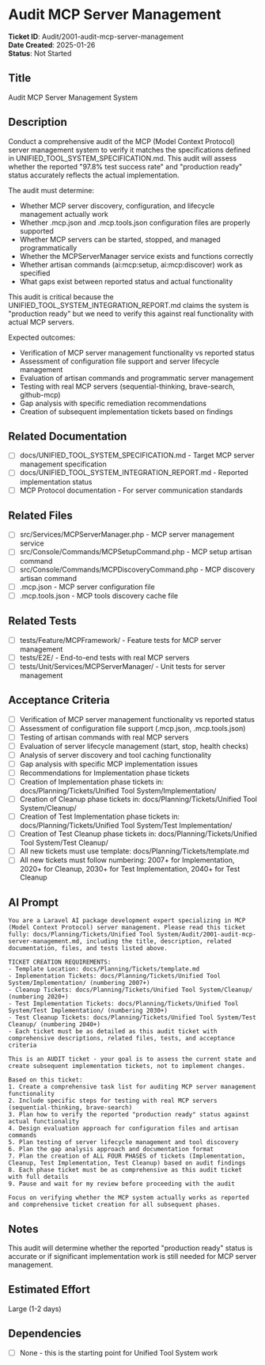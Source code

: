 # Audit MCP Server Management

**Ticket ID**: Audit/2001-audit-mcp-server-management  
**Date Created**: 2025-01-26  
**Status**: Not Started  

## Title
Audit MCP Server Management System

## Description
Conduct a comprehensive audit of the MCP (Model Context Protocol) server management system to verify it matches the specifications defined in UNIFIED_TOOL_SYSTEM_SPECIFICATION.md. This audit will assess whether the reported "97.8% test success rate" and "production ready" status accurately reflects the actual implementation.

The audit must determine:
- Whether MCP server discovery, configuration, and lifecycle management actually work
- Whether .mcp.json and .mcp.tools.json configuration files are properly supported
- Whether MCP servers can be started, stopped, and managed programmatically
- Whether the MCPServerManager service exists and functions correctly
- Whether artisan commands (ai:mcp:setup, ai:mcp:discover) work as specified
- What gaps exist between reported status and actual functionality

This audit is critical because the UNIFIED_TOOL_SYSTEM_INTEGRATION_REPORT.md claims the system is "production ready" but we need to verify this against real functionality with actual MCP servers.

Expected outcomes:
- Verification of MCP server management functionality vs reported status
- Assessment of configuration file support and server lifecycle management
- Evaluation of artisan commands and programmatic server management
- Testing with real MCP servers (sequential-thinking, brave-search, github-mcp)
- Gap analysis with specific remediation recommendations
- Creation of subsequent implementation tickets based on findings

## Related Documentation
- [ ] docs/UNIFIED_TOOL_SYSTEM_SPECIFICATION.md - Target MCP server management specification
- [ ] docs/UNIFIED_TOOL_SYSTEM_INTEGRATION_REPORT.md - Reported implementation status
- [ ] MCP Protocol documentation - For server communication standards

## Related Files
- [ ] src/Services/MCPServerManager.php - MCP server management service
- [ ] src/Console/Commands/MCPSetupCommand.php - MCP setup artisan command
- [ ] src/Console/Commands/MCPDiscoveryCommand.php - MCP discovery artisan command
- [ ] .mcp.json - MCP server configuration file
- [ ] .mcp.tools.json - MCP tools discovery cache file

## Related Tests
- [ ] tests/Feature/MCPFramework/ - Feature tests for MCP server management
- [ ] tests/E2E/ - End-to-end tests with real MCP servers
- [ ] tests/Unit/Services/MCPServerManager/ - Unit tests for server management

## Acceptance Criteria
- [ ] Verification of MCP server management functionality vs reported status
- [ ] Assessment of configuration file support (.mcp.json, .mcp.tools.json)
- [ ] Testing of artisan commands with real MCP servers
- [ ] Evaluation of server lifecycle management (start, stop, health checks)
- [ ] Analysis of server discovery and tool caching functionality
- [ ] Gap analysis with specific MCP implementation issues
- [ ] Recommendations for Implementation phase tickets
- [ ] Creation of Implementation phase tickets in: docs/Planning/Tickets/Unified Tool System/Implementation/
- [ ] Creation of Cleanup phase tickets in: docs/Planning/Tickets/Unified Tool System/Cleanup/
- [ ] Creation of Test Implementation phase tickets in: docs/Planning/Tickets/Unified Tool System/Test Implementation/
- [ ] Creation of Test Cleanup phase tickets in: docs/Planning/Tickets/Unified Tool System/Test Cleanup/
- [ ] All new tickets must use template: docs/Planning/Tickets/template.md
- [ ] All new tickets must follow numbering: 2007+ for Implementation, 2020+ for Cleanup, 2030+ for Test Implementation, 2040+ for Test Cleanup

## AI Prompt
```
You are a Laravel AI package development expert specializing in MCP (Model Context Protocol) server management. Please read this ticket fully: docs/Planning/Tickets/Unified Tool System/Audit/2001-audit-mcp-server-management.md, including the title, description, related documentation, files, and tests listed above.

TICKET CREATION REQUIREMENTS:
- Template Location: docs/Planning/Tickets/template.md
- Implementation Tickets: docs/Planning/Tickets/Unified Tool System/Implementation/ (numbering 2007+)
- Cleanup Tickets: docs/Planning/Tickets/Unified Tool System/Cleanup/ (numbering 2020+)
- Test Implementation Tickets: docs/Planning/Tickets/Unified Tool System/Test Implementation/ (numbering 2030+)
- Test Cleanup Tickets: docs/Planning/Tickets/Unified Tool System/Test Cleanup/ (numbering 2040+)
- Each ticket must be as detailed as this audit ticket with comprehensive descriptions, related files, tests, and acceptance criteria

This is an AUDIT ticket - your goal is to assess the current state and create subsequent implementation tickets, not to implement changes.

Based on this ticket:
1. Create a comprehensive task list for auditing MCP server management functionality
2. Include specific steps for testing with real MCP servers (sequential-thinking, brave-search)
3. Plan how to verify the reported "production ready" status against actual functionality
4. Design evaluation approach for configuration files and artisan commands
5. Plan testing of server lifecycle management and tool discovery
6. Plan the gap analysis approach and documentation format
7. Plan the creation of ALL FOUR PHASES of tickets (Implementation, Cleanup, Test Implementation, Test Cleanup) based on audit findings
8. Each phase ticket must be as comprehensive as this audit ticket with full details
9. Pause and wait for my review before proceeding with the audit

Focus on verifying whether the MCP system actually works as reported and comprehensive ticket creation for all subsequent phases.
```

## Notes
This audit will determine whether the reported "production ready" status is accurate or if significant implementation work is still needed for MCP server management.

## Estimated Effort
Large (1-2 days)

## Dependencies
- [ ] None - this is the starting point for Unified Tool System work
